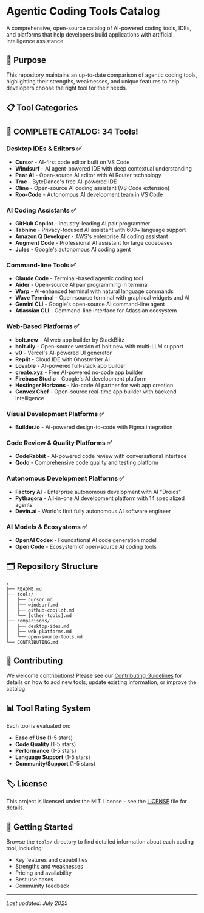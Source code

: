 # Agentic Coding Tools Catalog

A comprehensive, open-source catalog of AI-powered coding tools, IDEs, and platforms that help developers build applications with artificial intelligence assistance.

## 🎯 Purpose

This repository maintains an up-to-date comparison of agentic coding tools, highlighting their strengths, weaknesses, and unique features to help developers choose the right tool for their needs.

## 📋 Tool Categories

## 🎉 **COMPLETE CATALOG: 34 Tools!** 

### Desktop IDEs & Editors ✅
- **Cursor** - AI-first code editor built on VS Code
- **Windsurf** - AI agent-powered IDE with deep contextual understanding
- **Pear AI** - Open-source AI editor with AI Router technology
- **Trae** - ByteDance's free AI-powered IDE
- **Cline** - Open-source AI coding assistant (VS Code extension)
- **Roo-Code** - Autonomous AI development team in VS Code

### AI Coding Assistants ✅
- **GitHub Copilot** - Industry-leading AI pair programmer
- **Tabnine** - Privacy-focused AI assistant with 600+ language support
- **Amazon Q Developer** - AWS's enterprise AI coding assistant
- **Augment Code** - Professional AI assistant for large codebases
- **Jules** - Google's autonomous AI coding agent

### Command-line Tools ✅
- **Claude Code** - Terminal-based agentic coding tool
- **Aider** - Open-source AI pair programming in terminal
- **Warp** - AI-enhanced terminal with natural language commands
- **Wave Terminal** - Open-source terminal with graphical widgets and AI
- **Gemini CLI** - Google's open-source AI command-line agent
- **Atlassian CLI** - Command-line interface for Atlassian ecosystem

### Web-Based Platforms ✅
- **bolt.new** - AI web app builder by StackBlitz
- **bolt.diy** - Open-source version of bolt.new with multi-LLM support
- **v0** - Vercel's AI-powered UI generator
- **Replit** - Cloud IDE with Ghostwriter AI
- **Lovable** - AI-powered full-stack app builder
- **create.xyz** - Free AI-powered no-code app builder
- **Firebase Studio** - Google's AI development platform
- **Hostinger Horizons** - No-code AI partner for web app creation
- **Convex Chef** - Open-source real-time app builder with backend intelligence

### Visual Development Platforms ✅
- **Builder.io** - AI-powered design-to-code with Figma integration

### Code Review & Quality Platforms ✅
- **CodeRabbit** - AI-powered code review with conversational interface
- **Qodo** - Comprehensive code quality and testing platform

### Autonomous Development Platforms ✅
- **Factory AI** - Enterprise autonomous development with AI "Droids"
- **Pythagora** - All-in-one AI development platform with 14 specialized agents
- **Devin.ai** - World's first fully autonomous AI software engineer

### AI Models & Ecosystems ✅
- **OpenAI Codex** - Foundational AI code generation model
- **Open Code** - Ecosystem of open-source AI coding tools

## 🗂️ Repository Structure

```
/
├── README.md
├── tools/
│   ├── cursor.md
│   ├── windsurf.md
│   ├── github-copilot.md
│   └── [other-tools].md
├── comparisons/
│   ├── desktop-ides.md
│   ├── web-platforms.md
│   └── open-source-tools.md
└── CONTRIBUTING.md
```

## 🤝 Contributing

We welcome contributions! Please see our [Contributing Guidelines](CONTRIBUTING.md) for details on how to add new tools, update existing information, or improve the catalog.

## 📊 Tool Rating System

Each tool is evaluated on:
- **Ease of Use** (1-5 stars)
- **Code Quality** (1-5 stars)
- **Performance** (1-5 stars)
- **Language Support** (1-5 stars)
- **Community/Support** (1-5 stars)

## 🏷️ License

This project is licensed under the MIT License - see the [LICENSE](LICENSE) file for details.

## 🚀 Getting Started

Browse the `tools/` directory to find detailed information about each coding tool, including:
- Key features and capabilities
- Strengths and weaknesses
- Pricing and availability
- Best use cases
- Community feedback

---

*Last updated: July 2025*